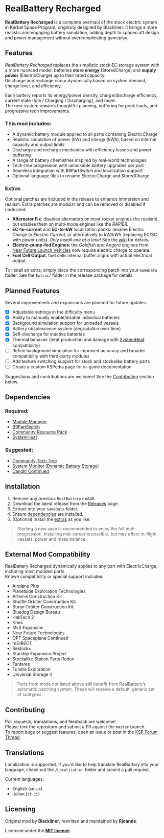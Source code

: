 # RealBattery Recharged

**RealBattery Recharged** is a complete overhaul of the stock electric system in Kerbal Space Program, originally designed by Blackliner. 
It brings a more realistic and engaging battery simulation, adding depth to spacecraft design and power management without overcomplicating gameplay.

## Features

*RealBattery Recharged* replaces the simplistic stock EC storage system with a more nuanced model: batteries **store energy** (StoredCharge) and **supply power** (ElectricCharge) up to their rated capacity.  
Discharge and recharge occur dynamically based on system demand, charge level, and efficiency.

Each battery reports its energy/power density, charge/discharge efficiency, current state (Idle / Charging / Discharging), and more.  
The new system rewards thoughtful planning, buffering for peak loads, and progressive tech improvements.

### This mod includes:
- A dynamic battery module applied to all parts containing ElectricCharge
- Realistic simulation of power (kW) and energy (kWh), based on internal capacity and output limits
- Discharge and recharge mechanics with efficiency losses and power buffering
- A range of battery chemistries inspired by real-world technologies
- Tech-tree progression with unlockable battery upgrades per part
- Seamless integration with B9PartSwitch and localization support
- Optional language files to rename ElectricCharge and StoredCharge

### Extras
Optional patches are included in the release to enhance immersion and realism. Extra patches are modular and can be removed or disabled if undesired:

- **Alternator Fix**: disables alternators on most rocket engines (for realism), but enables them on multi-mode engines like the *RAPIER*.
- **EC-to-current** and **EC-to-kW** localization packs: rename Electric Charge to *Electric Current*, or alternatively to *kW/kWh* (replacing EC/SC with power units). *Only install one at a time!* See the [wiki](https://github.com/Rjoande/RealBattery/wiki/Understanding-EC-and-SC-Units) for details.
- **Electric-pump-fed Engines**: the *Goldfish* and *Angora* engines from [Near Future Launch Vehicles](https://github.com/post-kerbin-mining-corporation/NearFutureLaunchVehicles/releases) now require electric charge to operate.
- **Fuel Cell Output**: fuel cells internal buffer aligns with actual electrical output.

To install an extra, simply place the corresponding patch into your `GameData` folder. See the `Extras/` folder in the release package for details.

## Planned Features

Several improvements and expansions are planned for future updates:

- [x] Adjustable settings in the difficulty menu
- [x] Ability to manually enable/disable individual batteries
- [x] Background simulation support for unloaded vessels
- [x] Battery obsolescence system (degradation over time)
- [x] Self-discharge for inactive batteries
- [x] Thermal behavior (heat production and damage with [SystemHeat](https://github.com/post-kerbin-mining-corporation/SystemHeat) compatibility)
- [ ] Refine background simulation for improved accuracy and broader compatibility with third-party modules  
- [ ] Add texture switching support for stock and stockalike battery parts  
- [ ] Create a custom KSPedia page for in-game documentation

Suggestions and contributions are welcome! See the [Contributing](#contributing) section below.

## Dependencies

### Required:
- [Module Manager](https://github.com/sarbian/ModuleManager/releases)
- [B9PartSwitch](https://github.com/blowfishpro/B9PartSwitch/releases)
- [Community Resource Pack](https://github.com/UmbraSpaceIndustries/CommunityResourcePack/releases)
- [SystemHeat](https://github.com/post-kerbin-mining-corporation/SystemHeat/releases)

### Suggested:
- [Community Tech Tree](https://github.com/post-kerbin-mining-corporation/CommunityTechTree/releases)
- [System Monitor (Dynamic Battery Storage)](https://github.com/post-kerbin-mining-corporation/DynamicBatteryStorage/releases)
- [DangIt! Continued](https://github.com/linuxgurugamer/DangIt/releases)


## Installation

1. Remove any previous `RealBattery` install.
3. Download the latest release from the [Releases](https://github.com/Rjoande/RealBattery/releases) page.
2. Extract into your `GameData` folder.
4. Ensure [dependencies](#dependencies) are installed.
5. (Optional) Install the [extras](#extras) as you like.

> Starting a new save is recommended to enjoy the full tech progression. Installing mid-career is possible, but may affect in-flight vessels' power and mass balance.

## External Mod Compatibility

RealBattery Recharged dynamically applies to any part with ElectricCharge, including most modded parts.  
Known compatibility or special support includes:

- Airplane Plus
- Planetside Exploration Technologies
- Artemis Construction Kit
- Shuttle Orbiter Construction Kit
- Buran Orbiter Construction Kit
- Bluedog Design Bureau
- HabTech 2
- Knes
- Mk3 Expansion
- Near Future Technologies
- OPT Spaceplane Continued
- reDIRECT
- Restock+
- Starship Expansion Project 
- Stockalike Station Parts Redux
- Tantares
- Tundra Exploration 
- Universal Storage II

> Parts from mods not listed above still benefit from RealBattery’s automatic patching system. These will receive a default, generic set of subtypes.

## Contributing

Pull requests, translations, and feedback are welcome!  
Please fork the repository and submit a PR against the `master` branch.  
To report bugs or suggest features, open an issue or post in the [KSP Forum Thread](https://forum.kerbalspaceprogram.com/topic/227955-112x-realbattery-recharged-v2-realistic-battery-simulation/).

## Translations

Localization is supported. If you'd like to help translate RealBattery into your language, check out the `/Localization` folder and submit a pull request.

Current languages:
- English (`en-us`)
- Italian (`it-it`)

## Licensing

Original mod by **Blackliner**, rewritten and maintained by **Rjoande**.

Licensed under the **[MIT licence](https://opensource.org/license/mit)**.

